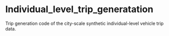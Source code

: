 # Individual_level_trip_generatation
Trip generation code of the city-scale synthetic individual-level vehicle trip data.
